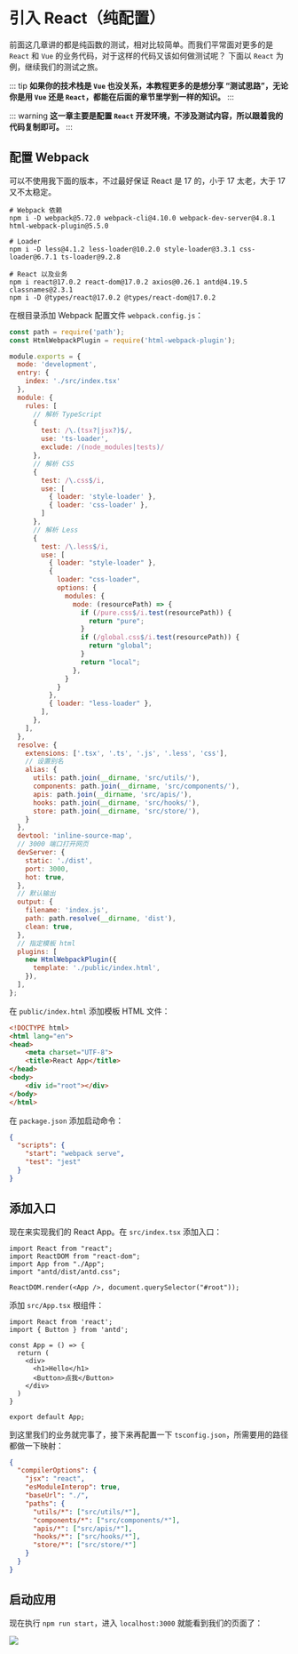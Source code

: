 # 引入 React（纯配置）

前面这几章讲的都是纯函数的测试，相对比较简单。而我们平常面对更多的是 `React` 和 `Vue` 的业务代码，对于这样的代码又该如何做测试呢？
下面以 `React` 为例，继续我们的测试之旅。

::: tip
**如果你的技术栈是 `Vue` 也没关系，本教程更多的是想分享 **“测试思路”**，无论你是用 `Vue` 还是 `React`，都能在后面的章节里学到一样的知识。**
:::

::: warning
**这一章主要是配置 `React` 开发环境，不涉及测试内容，所以跟着我的代码复制即可。**
:::

## 配置 Webpack

可以不使用我下面的版本，不过最好保证 React 是 17 的，小于 17 太老，大于 17 又不太稳定。

```shell
# Webpack 依赖
npm i -D webpack@5.72.0 webpack-cli@4.10.0 webpack-dev-server@4.8.1 html-webpack-plugin@5.5.0

# Loader
npm i -D less@4.1.2 less-loader@10.2.0 style-loader@3.3.1 css-loader@6.7.1 ts-loader@9.2.8

# React 以及业务
npm i react@17.0.2 react-dom@17.0.2 axios@0.26.1 antd@4.19.5 classnames@2.3.1
npm i -D @types/react@17.0.2 @types/react-dom@17.0.2
```

在根目录添加 Webpack 配置文件 `webpack.config.js`：

```js
const path = require('path');
const HtmlWebpackPlugin = require('html-webpack-plugin');

module.exports = {
  mode: 'development',
  entry: {
    index: './src/index.tsx'
  },
  module: {
    rules: [
      // 解析 TypeScript
      {
        test: /\.(tsx?|jsx?)$/,
        use: 'ts-loader',
        exclude: /(node_modules|tests)/
      },
      // 解析 CSS
      {
        test: /\.css$/i,
        use: [
          { loader: 'style-loader' },
          { loader: 'css-loader' },
        ]
      },
      // 解析 Less
      {
        test: /\.less$/i,
        use: [
          { loader: "style-loader" },
          {
            loader: "css-loader",
            options: {
              modules: {
                mode: (resourcePath) => {
                  if (/pure.css$/i.test(resourcePath)) {
                    return "pure";
                  }
                  if (/global.css$/i.test(resourcePath)) {
                    return "global";
                  }
                  return "local";
                },
              }
            }
          },
          { loader: "less-loader" },
        ],
      },
    ],
  },
  resolve: {
    extensions: ['.tsx', '.ts', '.js', '.less', 'css'],
    // 设置别名
    alias: {
      utils: path.join(__dirname, 'src/utils/'),
      components: path.join(__dirname, 'src/components/'),
      apis: path.join(__dirname, 'src/apis/'),
      hooks: path.join(__dirname, 'src/hooks/'),
      store: path.join(__dirname, 'src/store/'),
    }
  },
  devtool: 'inline-source-map',
  // 3000 端口打开网页
  devServer: {
    static: './dist',
    port: 3000,
    hot: true,
  },
  // 默认输出
  output: {
    filename: 'index.js',
    path: path.resolve(__dirname, 'dist'),
    clean: true,
  },
  // 指定模板 html
  plugins: [
    new HtmlWebpackPlugin({
      template: './public/index.html',
    }),
  ],
};
```

在 `public/index.html` 添加模板 HTML 文件：

```html
<!DOCTYPE html>
<html lang="en">
<head>
    <meta charset="UTF-8">
    <title>React App</title>
</head>
<body>
    <div id="root"></div>
</body>
</html>
```

在 `package.json` 添加启动命令：

```json
{
  "scripts": {
    "start": "webpack serve",
    "test": "jest"
  }
}
```

## 添加入口

现在来实现我们的 React App。在 `src/index.tsx` 添加入口：

```tsx
import React from "react";
import ReactDOM from "react-dom";
import App from "./App";
import "antd/dist/antd.css";

ReactDOM.render(<App />, document.querySelector("#root"));
```

添加 `src/App.tsx` 根组件：

```tsx
import React from 'react';
import { Button } from 'antd';

const App = () => {
  return (
    <div>
      <h1>Hello</h1>
      <Button>点我</Button>
    </div>
  )
}

export default App;
```

到这里我们的业务就完事了，接下来再配置一下 `tsconfig.json`，所需要用的路径都做一下映射：

```json
{
  "compilerOptions": {
    "jsx": "react",
    "esModuleInterop": true,
    "baseUrl": "./",
    "paths": {
      "utils/*": ["src/utils/*"],
      "components/*": ["src/components/*"],
      "apis/*": ["src/apis/*"],
      "hooks/*": ["src/hooks/*"],
      "store/*": ["src/store/*"]
    } 
  }
}
```

## 启动应用

现在执行 `npm run start`，进入 `localhost:3000` 就能看到我们的页面了：

![](./react-preview.png)
